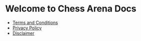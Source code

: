 <!DOCTYPE html>
<html>
<head>
  <meta charset="UTF-8">
  <title>Chess Arena Docs</title>
</head>
<body>
  <h1>Welcome to Chess Arena Docs</h1>
  <ul>
    <li><a href="docs-terms.html">Terms and Conditions</a></li>
    <li><a href="privacy-policy.html">Privacy Policy</a></li>
    <li><a href="disclaimer.html">Disclaimer</a></li>
  </ul>
</body>
</html>
